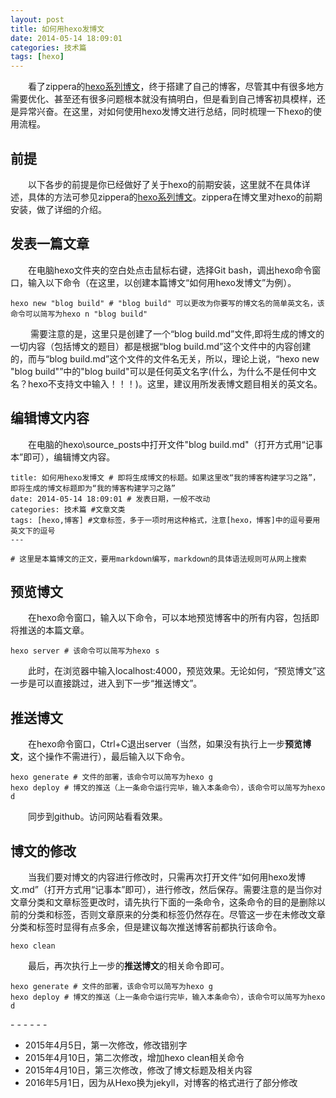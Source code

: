 ```yaml
---
layout: post
title: 如何用hexo发博文
date: 2014-05-14 18:09:01
categories: 技术篇
tags: [hexo]
---
```


　　看了zippera的[hexo系列博文](http://zipperary.com/categories/hexo/)，终于搭建了自己的博客，尽管其中有很多地方需要优化、甚至还有很多问题根本就没有搞明白，但是看到自己博客初具模样，还是异常兴奋。在这里，对如何使用hexo发博文进行总结，同时梳理一下hexo的使用流程。

## 前提
　　以下各步的前提是你已经做好了关于hexo的前期安装，这里就不在具体详述，具体的方法可参见zippera的[hexo系列博文](http://zipperary.com/categories/hexo/)。zippera在博文里对hexo的前期安装，做了详细的介绍。<!--more-->

## 发表一篇文章
　　在电脑hexo文件夹的空白处点击鼠标右键，选择Git bash，调出hexo命令窗口，输入以下命令（在这里，以创建本篇博文“如何用hexo发博文”为例）。

```
hexo new "blog build" # "blog build" 可以更改为你要写的博文名的简单英文名，该命令可以简写为hexo n "blog build"
```
　　
需要注意的是，这里只是创建了一个“blog build.md”文件,即将生成的博文的一切内容（包括博文的题目）都是根据“blog build.md”这个文件中的内容创建的，而与“blog build.md”这个文件的文件名无关，所以，理论上说，“hexo new "blog build"”中的"blog build"可以是任何英文名字(什么，为什么不是任何中文名？hexo不支持文中输入！！！)。这里，建议用所发表博文题目相关的英文名。

## 编辑博文内容
　　在电脑的hexo\source\_posts中打开文件"blog build.md"（打开方式用“记事本”即可），编辑博文内容。

```
title: 如何用hexo发博文 # 即将生成博文的标题。如果这里改“我的博客构建学习之路”，即将生成的博文标题即为“我的博客构建学习之路”
date: 2014-05-14 18:09:01 # 发表日期，一般不改动
categories: 技术篇 #文章文类
tags: [hexo,博客] #文章标签，多于一项时用这种格式，注意[hexo，博客]中的逗号要用英文下的逗号
---

# 这里是本篇博文的正文，要用markdown编写，markdown的具体语法规则可从网上搜索
```

## 预览博文
　　在hexo命令窗口，输入以下命令，可以本地预览博客中的所有内容，包括即将推送的本篇文章。

```
hexo server # 该命令可以简写为hexo s
```
　　此时，在浏览器中输入localhost:4000，预览效果。无论如何，“预览博文”这一步是可以直接跳过，进入到下一步“推送博文”。

## 推送博文
　　在hexo命令窗口，Ctrl+C退出server（当然，如果没有执行上一步**预览博文**，这个操作不需进行），最后输入以下命令。

```
hexo generate # 文件的部署，该命令可以简写为hexo g
hexo deploy # 博文的推送（上一条命令运行完毕，输入本条命令），该命令可以简写为hexo d
```
　　同步到github。访问网站看看效果。

## 博文的修改
　　当我们要对博文的内容进行修改时，只需再次打开文件“如何用hexo发博文.md”（打开方式用“记事本”即可），进行修改，然后保存。需要注意的是当你对文章分类和文章标签更改时，请先执行下面的一条命令，这条命令的目的是删除以前的分类和标签，否则文章原来的分类和标签仍然存在。尽管这一步在未修改文章分类和标签时显得有点多余，但是建议每次推送博客前都执行该命令。

```
hexo clean
```
　　最后，再次执行上一步的**推送博文**的相关命令即可。

```
hexo generate # 文件的部署，该命令可以简写为hexo g
hexo deploy # 博文的推送（上一条命令运行完毕，输入本条命令），该命令可以简写为hexo d
```
  
\- - - - - -

* 2015年4月5日，第一次修改，修改错别字
* 2015年4月10日，第二次修改，增加hexo clean相关命令
* 2015年4月10日，第三次修改，修改了博文标题及相关内容
* 2016年5月1日，因为从Hexo换为jekyll，对博客的格式进行了部分修改

